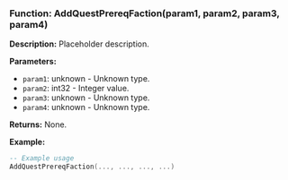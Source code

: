 ### Function: AddQuestPrereqFaction(param1, param2, param3, param4)

**Description:**
Placeholder description.

**Parameters:**
- `param1`: unknown - Unknown type.
- `param2`: int32 - Integer value.
- `param3`: unknown - Unknown type.
- `param4`: unknown - Unknown type.

**Returns:** None.

**Example:**

```lua
-- Example usage
AddQuestPrereqFaction(..., ..., ..., ...)
```
